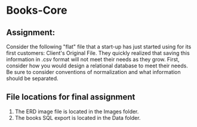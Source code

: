 # Books-Core
## Assignment:
Consider the following "flat" file that a start-up has just started using for its first customers: Client's Original File. They quickly realized that saving this information in .csv format will not meet their needs as they grow. First, consider how you would design a relational database to meet their needs. Be sure to consider conventions of normalization and what information should be separated.

## File locations for final assignment
1. The ERD image file is located in the Images folder.
2. The books SQL export is located in the Data folder. 
